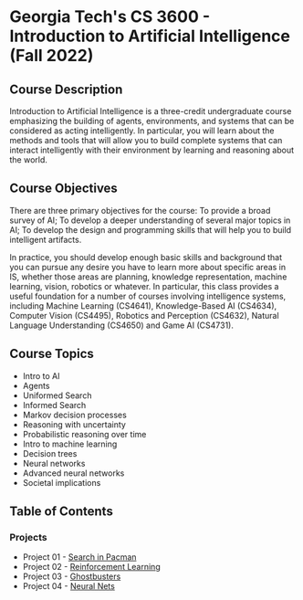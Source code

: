 # Georgia Tech's CS 3600 - Introduction to Artificial Intelligence (Fall 2022)
## Course Description
Introduction to Artificial Intelligence is a three-credit undergraduate course emphasizing the building of agents, environments, and systems that can be considered as acting intelligently. In particular, you will learn about the methods and tools that will allow you to build complete systems that can interact intelligently with their environment by learning and reasoning about the world.
## Course Objectives
There are three primary objectives for the course: To provide a broad survey of AI; To develop a deeper understanding of several major topics in AI; To develop the design and programming skills that will help you to build intelligent artifacts.

In practice, you should develop enough basic skills and background that you can pursue any desire you have to learn more about specific areas in IS, whether those areas are planning, knowledge representation, machine learning, vision, robotics or whatever. In particular, this class provides a useful foundation for a number of courses involving intelligence systems, including Machine Learning (CS4641), Knowledge-Based AI (CS4634), Computer Vision (CS4495), Robotics and Perception (CS4632), Natural Language Understanding (CS4650) and Game AI (CS4731).
## Course Topics
- Intro to AI
- Agents
- Uniformed Search
- Informed Search
- Markov decision processes
- Reasoning with uncertainty
- Probabilistic reasoning over time
- Intro to machine learning
- Decision trees
- Neural networks
- Advanced neural networks
- Societal implications
## Table of Contents
### Projects
- Project 01 - [Search in Pacman](https://github.com/Fried-man-Education/CS_3600/tree/main/Project%2001)
- Project 02 - [Reinforcement Learning](https://github.com/Fried-man-Education/CS_3600/tree/main/Project%2002)
- Project 03 - [Ghostbusters](https://github.com/Fried-man-Education/CS_3600/tree/main/Project%2003)
- Project 04 - [Neural Nets](https://github.com/Fried-man-Education/CS_3600/tree/main/Project%2004)
